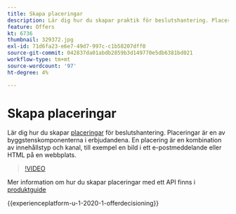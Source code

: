 ```yaml
---
title: Skapa placeringar
description: Lär dig hur du skapar praktik för beslutshantering. Placeringar är en av de nödvändiga byggblockskomponenterna i erbjudandena.
feature: Offers
kt: 6736
thumbnail: 329372.jpg
exl-id: 71d6fa23-e6e7-49d7-997c-c1b58207dff0
source-git-commit: 042837da01abdb2859b3d149770e5db6381bd021
workflow-type: tm+mt
source-wordcount: '97'
ht-degree: 4%

---
```


# Skapa placeringar

Lär dig hur du skapar [placeringar](https://experienceleague.adobe.com/docs/journey-optimizer/using/offer-decisioniong/create-components/creating-placements.html) för beslutshantering. Placeringar är en av byggstenskomponenterna i erbjudandena. En placering är en kombination av innehållstyp och kanal, till exempel en bild i ett e-postmeddelande eller HTML på en webbplats.

>[!VIDEO](https://video.tv.adobe.com/v/329372?quality=12&learn=on)

Mer information om hur du skapar placeringar med ett API finns i [produktguide](https://experienceleague.adobe.com/docs/journey-optimizer/using/offer-decisioniong/api-reference/offers-api/placements/create.html)

{{experienceplatform-u-1-2020-1-offerdecisioning}}
